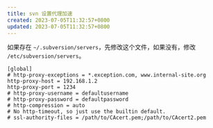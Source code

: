 ```yaml
---
title: svn 设置代理加速
created: 2023-07-05T11:32:57+0800
updated: 2023-07-05T11:32:57+0800
---
```



如果存在 `~/.subversion/servers`，先修改这个文件，如果没有，修改 `/etc/subversion/servers`。

```
[global]
# http-proxy-exceptions = *.exception.com, www.internal-site.org
http-proxy-host = 192.168.1.2
http-proxy-port = 1234
# http-proxy-username = defaultusername
# http-proxy-password = defaultpassword
# http-compression = auto
# No http-timeout, so just use the builtin default.
# ssl-authority-files = /path/to/CAcert.pem;/path/to/CAcert2.pem
```
